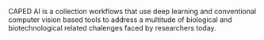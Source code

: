 CAPED AI is a collection workflows that use deep learning and conventional computer vision based tools to address a multitude of biological and biotechnological related chalenges faced by researchers today.
